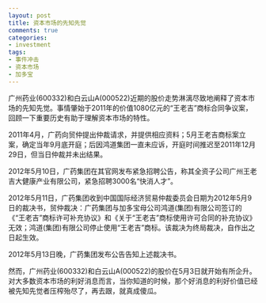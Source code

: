 ```yaml
---
layout: post
title: 资本市场的先知先觉
comments: true
categories:
- investment
tags:
- 事件冲击
- 资本市场
- 加多宝
---
```


广州药业(600332)和白云山A(000522)近期的股价走势淋漓尽致地阐释了资本市场的先知先觉。事情肇始于2011年的价值1080亿元的“王老吉”商标合同争议案，回顾一下重要历史有助于理解资本市场的特性。

2011年4月，广药向贸仲提出仲裁请求，并提供相应资料；5月王老吉商标案立案，确定当年9月底开庭；后因鸿道集团一直未应诉，开庭时间推迟至2011年12月29日，但当日仲裁并未出结果。

2012年5月10日，广药集团在其官网发布紧急招聘公告，称其全资子公司广州王老吉大健康产业有限公司，紧急招聘3000名“快消人才”。

2012年5月11日，广药集团收到中国国际经济贸易仲裁委员会日期为2012年5月9日的裁决书，贸仲裁决：广药集团与加多宝母公司鸿道(集团)有限公司签订的《“王老吉”商标许可补充协议》和《关于“王老吉”商标使用许可合同的补充协议》无效；鸿道(集团)有限公司停止使用“王老吉”商标。该裁决为终局裁决，自作出之日起生效。

2012年5月13日晚，广药集团发布公告告知上述裁决书。

然而，广州药业(600332)和白云山A(000522)的股价在5月3日就开始有所企升。对大多数资本市场的利好消息而言，当你知道的时候，那个好消息的利好价值已经被先知先觉者压榨殆尽了，再去跟，就真成傻瓜。
